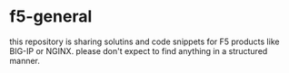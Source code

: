 # f5-general

this repository is sharing solutins and code snippets for F5 products like BIG-IP or NGINX.
please don't expect to find anything in a structured manner.